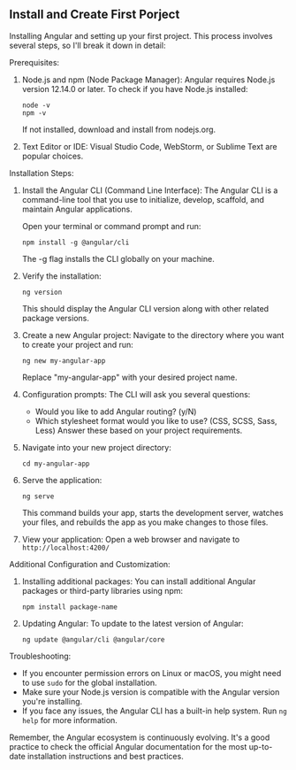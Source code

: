 ## Install and Create First Porject

Installing Angular and setting up your first project. This process involves several steps, so I'll break it down in detail:

Prerequisites:

1. Node.js and npm (Node Package Manager):
   Angular requires Node.js version 12.14.0 or later. To check if you have Node.js installed:
   ```
   node -v
   npm -v
   ```
   If not installed, download and install from nodejs.org.

2. Text Editor or IDE:
   Visual Studio Code, WebStorm, or Sublime Text are popular choices.

Installation Steps:

1. Install the Angular CLI (Command Line Interface):
   The Angular CLI is a command-line tool that you use to initialize, develop, scaffold, and maintain Angular applications.

   Open your terminal or command prompt and run:
   ```
   npm install -g @angular/cli
   ```
   The -g flag installs the CLI globally on your machine.

2. Verify the installation:
   ```
   ng version
   ```
   This should display the Angular CLI version along with other related package versions.

3. Create a new Angular project:
   Navigate to the directory where you want to create your project and run:
   ```
   ng new my-angular-app
   ```
   Replace "my-angular-app" with your desired project name.

4. Configuration prompts:
   The CLI will ask you several questions:
   - Would you like to add Angular routing? (y/N)
   - Which stylesheet format would you like to use? (CSS, SCSS, Sass, Less)
   Answer these based on your project requirements.

5. Navigate into your new project directory:
   ```
   cd my-angular-app
   ```

6. Serve the application:
   ```
   ng serve
   ```
   This command builds your app, starts the development server, watches your files, and rebuilds the app as you make changes to those files.

7. View your application:
   Open a web browser and navigate to `http://localhost:4200/`

Additional Configuration and Customization:

1. Installing additional packages:
   You can install additional Angular packages or third-party libraries using npm:
   ```
   npm install package-name
   ```

2. Updating Angular:
   To update to the latest version of Angular:
   ```
   ng update @angular/cli @angular/core
   ```

Troubleshooting:

- If you encounter permission errors on Linux or macOS, you might need to use `sudo` for the global installation.
- Make sure your Node.js version is compatible with the Angular version you're installing.
- If you face any issues, the Angular CLI has a built-in help system. Run `ng help` for more information.

Remember, the Angular ecosystem is continuously evolving. It's a good practice to check the official Angular documentation for the most up-to-date installation instructions and best practices.
